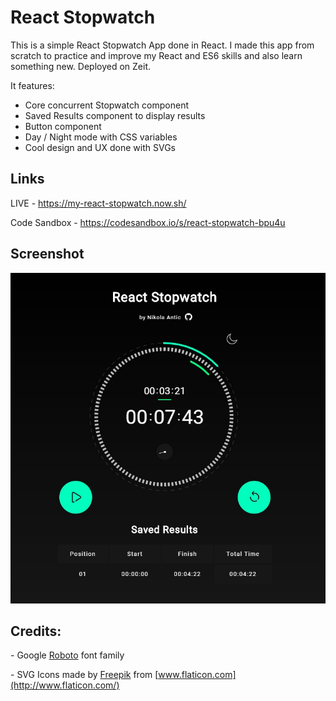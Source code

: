 # React Stopwatch

This is a simple React Stopwatch App done in React. I made this app from scratch to practice and improve my React and ES6 skills and also learn something new. Deployed on Zeit.

It features:

- Core concurrent Stopwatch component
- Saved Results component to display results
- Button component
- Day / Night mode with CSS variables
- Cool design and UX done with SVGs

## Links

LIVE - https://my-react-stopwatch.now.sh/

Code Sandbox - https://codesandbox.io/s/react-stopwatch-bpu4u

## Screenshot

![stopwatch_screen](https://raw.githubusercontent.com/nikantic/my-react-stopwatch/master/public/stopwatch_screen.jpg)

## Credits:

\- Google [Roboto](https://fonts.google.com/specimen/Roboto) font family

\- SVG Icons made by [Freepik](https://www.flaticon.com/authors/freepik) from [www.flaticon.com](http://www.flaticon.com/)
